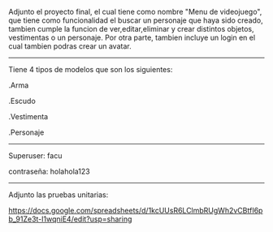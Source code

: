 Adjunto el proyecto final, el cual tiene como nombre "Menu de videojuego", que tiene como funcionalidad el buscar un personaje que haya sido creado, tambien cumple la funcion de ver,editar,eliminar y crear distintos objetos, vestimentas o un personaje. Por otra parte, tambien incluye un login en el cual tambien podras crear un avatar.

---------------------------------------------------------

Tiene 4 tipos de modelos que son los siguientes:

.Arma

.Escudo

.Vestimenta

.Personaje

---------------------------------------------------------

Superuser: facu

contraseña: holahola123

---------------------------------------------------------
Adjunto las pruebas unitarias:

https://docs.google.com/spreadsheets/d/1kcUUsR6LClmbRUgWh2vCBtfI6pb_91Ze3t-I1wqniE4/edit?usp=sharing

